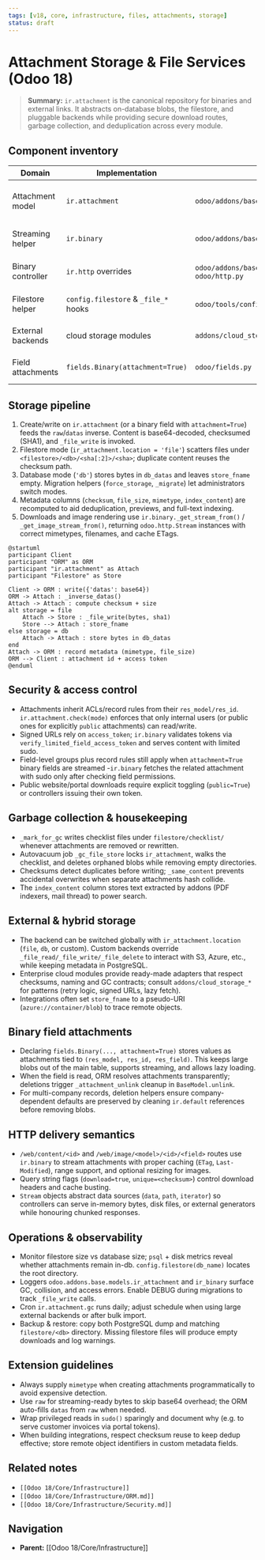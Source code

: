 ```yaml
---
tags: [v18, core, infrastructure, files, attachments, storage]
status: draft
---
```

# Attachment Storage & File Services (Odoo 18)

> **Summary:** `ir.attachment` is the canonical repository for binaries and external links. It abstracts on-database blobs, the filestore, and pluggable backends while providing secure download routes, garbage collection, and deduplication across every module.

## Component inventory
| Domain | Implementation | Path | Responsibilities |
|--------|----------------|------|------------------|
| Attachment model | `ir.attachment` | `odoo/addons/base/models/ir_attachment.py` | Persists metadata, stores content, enforces checks, handles GC/migration. |
| Streaming helper | `ir.binary` | `odoo/addons/base/models/ir_binary.py` | Powers `/web/content` & `/web/image` routes via `Stream` objects. |
| Binary controller | `ir.http` overrides | `odoo/addons/base/models/ir_binary.py` + `odoo/http.py` | Validates tokens, builds HTTP responses with caching headers. |
| Filestore helper | `config.filestore` & `_file_*` hooks | `odoo/tools/config.py`, `ir_attachment` | Resolves disk paths, writes hashed files, schedules GC. |
| External backends | cloud storage modules | `addons/cloud_storage*/models/ir_attachment.py` | Override `_file_read/_file_write` for S3/Azure/GCS. |
| Field attachments | `fields.Binary(attachment=True)` | `odoo/fields.py` | Stores field data as linked attachments per record/field. |

## Storage pipeline
1. Create/write on `ir.attachment` (or a binary field with `attachment=True`) feeds the `raw`/`datas` inverse. Content is base64-decoded, checksumed (SHA1), and `_file_write` is invoked.
2. Filestore mode (`ir_attachment.location = 'file'`) scatters files under `<filestore>/<db>/<sha[:2]>/<sha>`; duplicate content reuses the checksum path.
3. Database mode (`'db'`) stores bytes in `db_datas` and leaves `store_fname` empty. Migration helpers (`force_storage`, `_migrate`) let administrators switch modes.
4. Metadata columns (`checksum`, `file_size`, `mimetype`, `index_content`) are recomputed to aid deduplication, previews, and full-text indexing.
5. Downloads and image rendering use `ir.binary._get_stream_from()` / `_get_image_stream_from()`, returning `odoo.http.Stream` instances with correct mimetypes, filenames, and cache ETags.

```plantuml
@startuml
participant Client
participant "ORM" as ORM
participant "ir.attachment" as Attach
participant "Filestore" as Store

Client -> ORM : write({'datas': base64})
ORM -> Attach : _inverse_datas()
Attach -> Attach : compute checksum + size
alt storage = file
    Attach -> Store : _file_write(bytes, sha1)
    Store --> Attach : store_fname
else storage = db
    Attach -> Attach : store bytes in db_datas
end
Attach -> ORM : record metadata (mimetype, file_size)
ORM --> Client : attachment id + access token
@enduml
```

## Security & access control
- Attachments inherit ACLs/record rules from their `res_model/res_id`. `ir.attachment.check(mode)` enforces that only internal users (or public ones for explicitly `public` attachments) can read/write.
- Signed URLs rely on `access_token`; `ir.binary` validates tokens via `verify_limited_field_access_token` and serves content with limited sudo.
- Field-level groups plus record rules still apply when `attachment=True` binary fields are streamed -`ir.binary` fetches the related attachment with sudo only after checking field permissions.
- Public website/portal downloads require explicit toggling (`public=True`) or controllers issuing their own token.

## Garbage collection & housekeeping
- `_mark_for_gc` writes checklist files under `filestore/checklist/` whenever attachments are removed or rewritten.
- Autovacuum job `_gc_file_store` locks `ir_attachment`, walks the checklist, and deletes orphaned blobs while removing empty directories.
- Checksums detect duplicates before writing; `_same_content` prevents accidental overwrites when separate attachments hash collide.
- The `index_content` column stores text extracted by addons (PDF indexers, mail thread) to power search.

## External & hybrid storage
- The backend can be switched globally with `ir_attachment.location` (`file`, `db`, or custom). Custom backends override `_file_read/_file_write/_file_delete` to interact with S3, Azure, etc., while keeping metadata in PostgreSQL.
- Enterprise cloud modules provide ready-made adapters that respect checksums, naming and GC contracts; consult `addons/cloud_storage_*` for patterns (retry logic, signed URLs, lazy fetch).
- Integrations often set `store_fname` to a pseudo-URI (`azure://container/blob`) to trace remote objects.

## Binary field attachments
- Declaring `fields.Binary(..., attachment=True)` stores values as attachments tied to `(res_model, res_id, res_field)`. This keeps large blobs out of the main table, supports streaming, and allows lazy loading.
- When the field is read, ORM resolves attachments transparently; deletions trigger `_attachment_unlink` cleanup in `BaseModel.unlink`.
- For multi-company records, deletion helpers ensure company-dependent defaults are preserved by cleaning `ir.default` references before removing blobs.

## HTTP delivery semantics
- `/web/content/<id>` and `/web/image/<model>/<id>/<field>` routes use `ir.binary` to stream attachments with proper caching (`ETag`, `Last-Modified`), range support, and optional resizing for images.
- Query string flags (`download=true`, `unique=<checksum>`) control download headers and cache busting.
- `Stream` objects abstract data sources (`data`, `path`, `iterator`) so controllers can serve in-memory bytes, disk files, or external generators while honouring chunked responses.

## Operations & observability
- Monitor filestore size vs database size; `psql` + disk metrics reveal whether attachments remain in-db. `config.filestore(db_name)` locates the root directory.
- Loggers `odoo.addons.base.models.ir_attachment` and `ir_binary` surface GC, collision, and access errors. Enable DEBUG during migrations to track `_file_write` calls.
- Cron `ir.attachment.gc` runs daily; adjust schedule when using large external backends or after bulk import.
- Backup & restore: copy both PostgreSQL dump and matching `filestore/<db>` directory. Missing filestore files will produce empty downloads and log warnings.

## Extension guidelines
- Always supply `mimetype` when creating attachments programmatically to avoid expensive detection.
- Use `raw` for streaming-ready bytes to skip base64 overhead; the ORM auto-fills `datas` from `raw` when needed.
- Wrap privileged reads in `sudo()` sparingly and document why (e.g. to serve customer invoices via portal tokens).
- When building integrations, respect checksum reuse to keep dedup effective; store remote object identifiers in custom metadata fields.

## Related notes
- `[[Odoo 18/Core/Infrastructure]]`
- `[[Odoo 18/Core/Infrastructure/ORM.md]]`
- `[[Odoo 18/Core/Infrastructure/Security.md]]`


## Navigation
- **Parent:** [[Odoo 18/Core/Infrastructure]]
